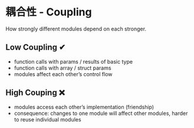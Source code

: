 # 耦合性 - Coupling

How strongly different modules depend on each stronger.

## Low Coupling ✔

* function calls with params / results of basic type
* function calls with array / struct params
* modules affect each other’s control flow

## High Couping ❌

* modules access each other’s implementation (friendship)
* consequence: changes to one module will affect other modules, harder to reuse individual modules